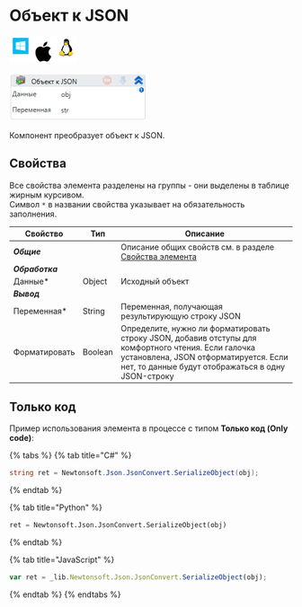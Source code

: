 # Объект к JSON

![](<../../../../.gitbook/assets/image (100) (1) (1) (1) (1) (1) (1) (1) (1) (14).png>)

![](<../../../../.gitbook/assets/image (285).png>)

Компонент преобразует объект к JSON.

## Свойства

Все свойства элемента разделены на группы - они выделены в таблице жирным курсивом.\
Символ `*` в названии свойства указывает на обязательность заполнения.

| Свойство        | Тип     | Описание                                                                                                                                                                                          |
| --------------- | ------- | ------------------------------------------------------------------------------------------------------------------------------------------------------------------------------------------------- |
| _**Общие**_     |         | Описание общих свойств см. в разделе [Свойства элемента](https://docs.primo-rpa.ru/primo-rpa/primo-studio/process/elements#svoistva-elementa)                                                     |
| _**Обработка**_ |         |                                                                                                                                                                                                   |
| Данные\*        | Object  | Исходный объект                                                                                                                                                                                   |
| _**Вывод**_     |         |                                                                                                                                                                                                   |
| Переменная\*    | String  | Переменная, получающая результирующую строку JSON                                                                                                                                                 |
| Форматировать   | Boolean | Определите, нужно ли форматировать строку JSON, добавив отступы для комфортного чтения. Если галочка установлена, JSON отформатируется. Если нет, то данные будут отображаться в одну JSON-строку |

## Только код

Пример использования элемента в процессе с типом **Только код (Only code)**:

{% tabs %}
{% tab title="C#" %}
```csharp
string ret = Newtonsoft.Json.JsonConvert.SerializeObject(obj);
```
{% endtab %}

{% tab title="Python" %}
```python
ret = Newtonsoft.Json.JsonConvert.SerializeObject(obj)
```
{% endtab %}

{% tab title="JavaScript" %}
```javascript
var ret = _lib.Newtonsoft.Json.JsonConvert.SerializeObject(obj);
```
{% endtab %}
{% endtabs %}
